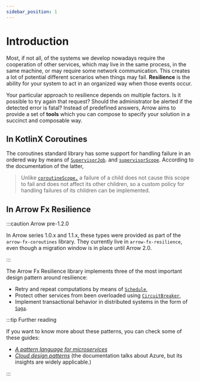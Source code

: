 ```yaml
---
sidebar_position: 1
---
```


# Introduction

Most, if not all, of the systems we develop nowadays require the cooperation of
other services, which may live in the same process, in the same machine, or may
require some network communication. This creates a lot of potential different
scenarios when things may fail. **Resilience** is the ability for your system 
to act in an organized way when those events occur.

Your particular approach to resilience depends on multiple factors. Is it
possible to try again that request? Should the administrator be alerted if the
detected error is fatal? Instead of predefined answers, Arrow aims to provide
a set of **tools** which you can compose to specify your solution in a succinct
and composable way.

## In KotlinX Coroutines

The coroutines standard library has some support for handling failure in an
ordered way by means of [`SupervisorJob`](https://kotlinlang.org/api/kotlinx.coroutines/kotlinx-coroutines-core/kotlinx.coroutines/-supervisor-job.html).
and [`supervisorScope`](https://kotlinlang.org/api/kotlinx.coroutines/kotlinx-coroutines-core/kotlinx.coroutines/supervisor-scope.html).
According to the documentation of the latter,

> Unlike [`coroutineScope,`](https://kotlinlang.org/api/kotlinx.coroutines/kotlinx-coroutines-core/kotlinx.coroutines/coroutine-scope.html) 
  a failure of a child does not cause this scope to fail and does not affect its
  other children, so a custom policy for handling failures of its children can be implemented.

## In Arrow Fx Resilience

:::caution Arrow pre-1.2.0

In Arrow series 1.0.x and 1.1.x, these types were provided as part of the
`arrow-fx-coroutines` library. They currently live in `arrow-fx-resilience`,
even though a migration window is in place until Arrow 2.0.

:::

The Arrow Fx Resilience library implements three of the most important design
pattern around resilience:

- Retry and repeat computations by means of [`Schedule`](retry-and-repeat),
- Protect other services from been overloaded using [`CircuitBreaker`](circuitbreaker),
- Implement transactional behavior in distributed systems in the form of [`Saga`](saga).


:::tip Further reading

If you want to know more about these patterns, you can check some of these guides:

- [_A pattern language for microservices_](https://microservices.io/patterns/)
- [_Cloud design patterns_](https://learn.microsoft.com/en-us/azure/architecture/patterns/)
  (the documentation talks about Azure, but its insights are widely applicable.)

:::

